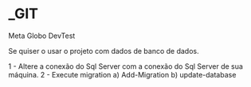 # _GIT
Meta Globo DevTest

Se quiser o usar o projeto com dados de banco de dados.

1 - Altere a conexão do Sql Server com a conexão do Sql Server de sua máquina.
2 - Execute migration 
      a) Add-Migration
      b) update-database
